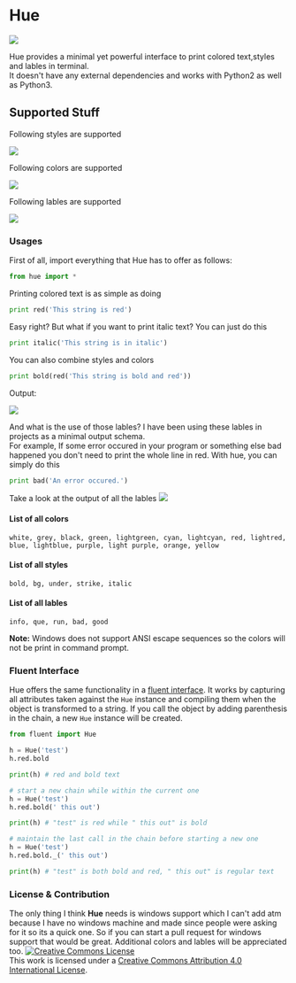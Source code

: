 # Hue
<img src='https://i.imgur.com/coACsyQ.png' />

Hue provides a minimal yet powerful interface to print colored text,styles and lables in terminal.</br>
It doesn't have any external dependencies and works with Python2 as well as Python3.

## Supported Stuff

Following styles are supported

<img src='https://i.imgur.com/899ZtQy.png' />

Following colors are supported

<img src='https://i.imgur.com/9tWvPkD.png' />

Following lables are supported

<img src='https://i.imgur.com/dpJxqT2.png' />

### Usages
First of all, import everything that Hue has to offer as follows:
```python
from hue import *
```
Printing colored text is as simple as doing
```python
print red('This string is red')
```
Easy right?
But what if you want to print italic text?
You can just do this
```python
print italic('This string is in italic')
```
You can also combine styles and colors
```python
print bold(red('This string is bold and red'))
```
Output:

<img src='https://i.imgur.com/Lo7ZyHq.png' />

And what is the use of those lables?</b>
I have been using these lables in projects as a minimal output schema.</br>
For example, If some error occured in your program or something else bad happened you don't need to print the whole line in red. With hue, you can simply do this
```python
print bad('An error occured.')
```
Take a look at the output of all the lables
<img src='https://i.imgur.com/zJ7ZgUi.png' />

#### List of all colors
```
white, grey, black, green, lightgreen, cyan, lightcyan, red, lightred,
blue, lightblue, purple, light purple, orange, yellow
```
#### List of all styles
```
bold, bg, under, strike, italic
```

#### List of all lables
```
info, que, run, bad, good
```

<b>Note:</b> Windows does not support ANSI escape sequences so the colors will not be print in command prompt.

### Fluent Interface

Hue offers the same functionality in a [fluent interface](https://en.wikipedia.org/wiki/Fluent_interface). It works by capturing all attributes taken against the `Hue` instance and compiling them when the object is transformed to a string. If you call the object by adding parenthesis in the chain, a new `Hue` instance will be created.

```python
from fluent import Hue

h = Hue('test')
h.red.bold

print(h) # red and bold text

# start a new chain while within the current one
h = Hue('test')
h.red.bold(' this out')

print(h) # "test" is red while " this out" is bold

# maintain the last call in the chain before starting a new one
h = Hue('test')
h.red.bold._(' this out')

print(h) # "test" is both bold and red, " this out" is regular text
```

### License & Contribution
The only thing I think <b>Hue</b> needs is windows support which I can't add atm because I have no windows machine and made since people were asking for it so its a quick one. So if you can start a pull request for windows support that would be great. Additional colors and lables will be appreciated too.
<a rel="license" href="http://creativecommons.org/licenses/by/4.0/"><img alt="Creative Commons License" style="border-width:0" src="https://i.creativecommons.org/l/by/4.0/80x15.png" /></a><br />This work is licensed under a <a rel="license" href="http://creativecommons.org/licenses/by/4.0/">Creative Commons Attribution 4.0 International License</a>.
